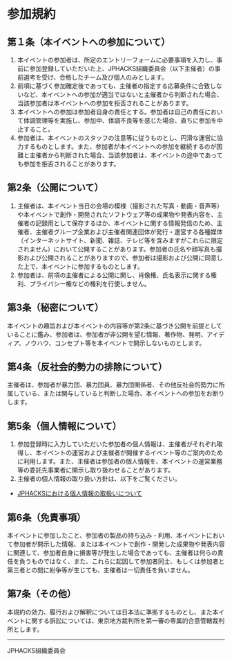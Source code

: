 # 参加規約
## 第１条（本イベントへの参加について）
1. 本イベントの参加者は、所定のエントリーフォームに必要事項を入力し、事前に参加登録していただいた上、JPHACKS組織委員会（以下主催者）の事前選考を受け、合格したチーム及び個人のみとします。
2. 前項に基づく参加確定後であっても、主催者の指定する応募条件に合致しないなど、本イベントへの参加が適当ではないと主催者から判断された場合、当該参加者は本イベントへの参加を拒否されることがあります。
3. 本イベントへの参加は参加者自身の責任とする。参加者は自己の責任において体調管理等を実施し、参加中、体調不良等を感じた場合、直ちに参加を中止すること。
4. 参加者は、本イベントのスタッフの注意等に従うものとし、円滑な運営に協力するものとします。また、参加者が本イベントへの参加を継続するのが困難と主催者から判断された場合、当該参加者は、本イベントの途中であっても参加を拒否されることがあります。

## 第2条（公開について）
1. 主催者は、本イベント当日の会場の模様（撮影された写真・動画・音声等）や本イベントで創作・開発されたソフトウェア等の成果物や発表内容を、主催者の記録用として保存するほか、本イベントに関する情報発信のため、主催者、主催者グループ企業および主催者関連団体が発行・運営する各種媒体（インターネットサイト、新聞、雑誌、テレビ等を含みますがこれらに限定されません）において公開することがあります。参加者の氏名や顔写真も撮影および公開されることがありますので、参加者は撮影および公開に同意した上で、本イベントに参加するものとします。
2. 参加者は、前項の主催者による公開に関し、肖像権、氏名表示に関する権利、プライバシー権などの権利を行使しません。

## 第3条（秘密について）
本イベントの趣旨および本イベントの内容等が第2条に基づき公開を前提としていることに鑑み、参加者は、参加者が非公開を望む情報、著作物、発明、アイディア、ノウハウ、コンセプト等を本イベントで開示しないものとします。

## 第4条（反社会的勢力の排除について）
主催者は、参加者が暴力団、暴力団員、暴力団関係者、その他反社会的勢力に所属している、または関与していると判断した場合、本イベントへの参加をお断りします。

## 第5条（個人情報について）
1. 参加登録時に入力していただいた参加者の個人情報は、主催者がそれぞれ取得し、本イベントの運営および主催者が開催するイベント等のご案内のために利用します。また、主催者は参加者の個人情報を、本イベントの運営業務等の委託先事業者に開示し取り扱わせることがあります。
2. 主催者の個人情報の取り扱い方針は、以下をご覧ください。
  - [JPHACKSにおける個人情報の取扱いについて](https://jphacks.com/privacy)

## 第6条（免責事項）
本イベントに参加したこと、参加者の製品の持ち込み・利用、本イベントにおいて参加者が開示した情報、または本イベントで創作・開発した成果物や発表内容に関連して、参加者自身に損害等が発生した場合であっても、主催者は何らの責任を負うものではなく、また、これらに起因して参加者同士、もしくは参加者と第三者との間に紛争等が生じても、主催者は一切責任を負いません。

## 第7条（その他）
本規約の効力、履行および解釈については日本法に準拠するものとし、また本イベントに関する訴訟については、東京地方裁判所を第一審の専属的合意管轄裁判所とします。

----
JPHACKS組織委員会
